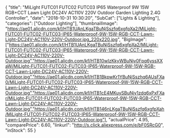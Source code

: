{
	"title": "MiLight FUTC01 FUTC02 FUTC03 IP65 Waterproof 9W 15W RGB+CCT Lawn Light DC24V AC110V 220V Outdoor Garden Lighting 2.4G Controller",
	"date": "2018-10-31 10:30:20",
	"SubCat": ["Lights & Lighting"],
	"categories": ["Outdoor Lighting"],
	"thumbnailImage": "https://ae01.alicdn.com/kf/HTB1UAnLKgaTBuNjSszfq6xgfpXa2/MiLight-FUTC01-FUTC02-FUTC03-IP65-Waterproof-9W-15W-RGB-CCT-Lawn-Light-DC24V-AC110V-220V-Outdoor.jpg_220x220.jpg",
	"BigImage": ["https://ae01.alicdn.com/kf/HTB1UAnLKgaTBuNjSszfq6xgfpXa2/MiLight-FUTC01-FUTC02-FUTC03-IP65-Waterproof-9W-15W-RGB-CCT-Lawn-Light-DC24V-AC110V-220V-Outdoor.jpg","https://ae01.alicdn.com/kf/HTB10wIzKkyWBuNjy0Fpq6yssXXaW/MiLight-FUTC01-FUTC02-FUTC03-IP65-Waterproof-9W-15W-RGB-CCT-Lawn-Light-DC24V-AC110V-220V-Outdoor.jpg","https://ae01.alicdn.com/kf/HTB1BkpwKr1YBuNjSszhq6AUsFXa0/MiLight-FUTC01-FUTC02-FUTC03-IP65-Waterproof-9W-15W-RGB-CCT-Lawn-Light-DC24V-AC110V-220V-Outdoor.jpg","https://ae01.alicdn.com/kf/HTB1cE4MKuySBuNjy1zdq6xPxFXar/MiLight-FUTC01-FUTC02-FUTC03-IP65-Waterproof-9W-15W-RGB-CCT-Lawn-Light-DC24V-AC110V-220V-Outdoor.jpg","https://ae01.alicdn.com/kf/HTB146nLKgaTBuNjSszfq6xgfpXah/MiLight-FUTC01-FUTC02-FUTC03-IP65-Waterproof-9W-15W-RGB-CCT-Lawn-Light-DC24V-AC110V-220V-Outdoor.jpg"],
	"actualPrice": 4.95,
	"comparePrice": 6.60,
	"linkurl": "http://s.click.aliexpress.com/e/bF0SRcG0",
	"inStock": 55
}
